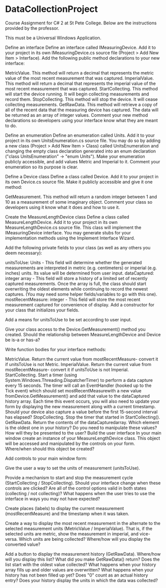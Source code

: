 # DataCollectionProject
Course Assignment for C# 2 at St Pete College. Below are the instructions provided by the professor.


This must be a Universal Windows Application.

Define an interface
Define an interface called IMeasuringDevice. Add it to your project in its own IMeasuringDevice.cs source file (Project > Add New Item > Interface). Add the following public method declarations to your new interface:

MetricValue. This method will return a decimal that represents the metric value of the most recent measurement that was captured.
ImperialValue. This method will return a decimal that represents the imperial value of the most recent measurement that was captured.
StartCollecting. This method will start the device running. It will begin collecting measurements and record them.
StopCollecting. This method will stop the device. It will cease collecting measurements.
GetRawData. This method will retrieve a copy of all of the recent data that the measuring device has captured. The data will be returned as an array of integer values.
Comment your new method declarations so developers using your interface know what they are meant to do.

 

Define an enumeration
Define an enumeration called Units. Add it to your project in its own UnitsEnumeration.cs source file. You may do so by adding a new class (Project > Add New Item > Class) called UnitsEnumeration and changing the empty class declaration generated into an enum declaration ("class UnitsEnumeration" -> "enum Units"). Make your enumeration publicly accessible, and add values Metric and Imperial to it. Comment your enumeration so its purpose is clear.

 

Define a Device class
Define a class called Device. Add it to your project in its own Device.cs source file. Make it publicly accessible and give it one method:

GetMeasurement. This method will return a random integer between 1 and 10 as a measurement of some imaginary object.
Comment your class so developers using it know what it does and how to use it.

 

Create the MeasureLengthDevice class
Define a class called MeasureLengthDevice. Add it to your project in its own MeasureLengthDevice.cs source file. This class will implement the IMeasuringDevice interface. You may generate stubs for your implementation methods using the Implement Interface Wizard.

Add the following private fields to your class (as well as any others you deem necessary):

unitsToUse: Units - This field will determine whether the generated measurements are interpreted in metric (e.g. centimeters) or imperial (e.g. inches) units. Its value will be determined from user input.
dataCaptured: integer array - This field will store a history of a limited set of recently captured measurements. Once the array is full, the class should start overwriting the oldest elements while continuing to record the newest captures. (You may need some helper fields/variables to go with this one).
mostRecentMeasure: integer - This field will store the most recent measurement captured for convenience of display.
Add a constructor for your class that initializes your fields.

Add a means for unitsToUse to be set according to user input.

Give your class access to the Device.GetMeasurement() method you created. Should the relationship between MeasureLengthDevice and Device be is-a or has-a?

Write function bodies for your interface methods:

MetricValue. Return the current value from mostRecentMeasure- convert it if unitsToUse is not Metric.
ImperialValue. Return the current value from mostRecentMeasure- convert it if unitsToUse is not Imperial.
StartCollecting. Start a timer (using System.Windows.Threading.DispatcherTimer) to perform a data capture every 15 seconds. The timer will call an EventHandler (hooked up to the Tick event) which should set mostRecentMeasurewith a new value fromDevice.GetMeasurement() and add that value to the dataCaptured history array. Each time this event occurs, you will also need to update your form by displaying the new measurement along with a current timestamp. Should your device also capture a value before the first 15-second interval has elapsed?
StopCollecting. Stop the timer that started in StartCollecting().
GetRawData. Return the contents of the dataCapturedarray. Which element is the oldest one in your history? Do you need to manipulate these values? How will they be presented to the user?
Build the user interface
In your main window create an instance of your MeasureLengthDevice class. This object will be accessed and manipulated by the controls on your form. Where/when should this object be created?

Add controls to your main window form:

Give the user a way to set the units of measurement (unitsToUse).

Provide a mechanism to start and stop the measurement cycle (StartCollecting / StopCollecting). Should your interface change when these controls are clicked? Are all of the control options valid in both states (collecting / not collecting)? What happens when the user tries to use the interface in ways you may not have expected?

Create places (labels) to display the current measurement (mostRecentMeasure) and the timestamp when it was taken.

Create a way to display the most recent measurement in the alternate to the selected measurement units (MetricValue / ImperialValue). That is, if the selected units are metric, show the measurement in imperial, and vice-versa. Which units are being collected? Where/how will you display the converted value?

Add a button to display the measurement history (GetRawData). Where/how will you display this list? What did you make GetRawData() return? Does the list start with the oldest value collected? What happens when your history array fills up and older values are overwritten? What happens when your history has not been filled up yet? Does "0" count as an actual history entry? Does your history display the units in which the data was collected?
